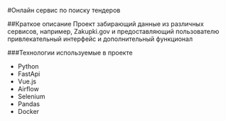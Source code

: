 #Онлайн сервис по поиску тендеров

##Краткое описание
 Проект забирающий данные из различных сервисов, например,
 Zakupki.gov и предоставляющий пользователю привлекательный 
 интерфейс и дополнительный функционал

###Технологии используемые в проекте
- Python
- FastApi
- Vue.js
- Airflow
- Selenium
- Pandas
- Docker